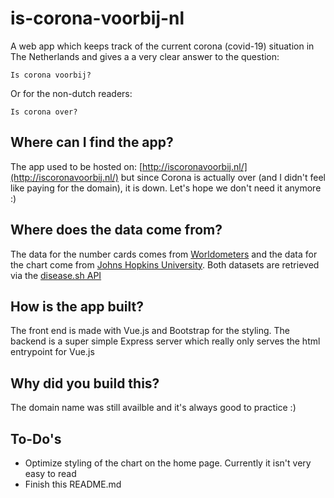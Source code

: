 # is-corona-voorbij-nl
A web app which keeps track of the current corona (covid-19) situation in The Netherlands and gives a a very clear answer to the question:

`Is corona voorbij?`

Or for the non-dutch readers:

`Is corona over?`

## Where can I find the app?
The app used to be hosted on: [http://iscoronavoorbij.nl/](http://iscoronavoorbij.nl/) but since Corona is actually over (and I didn't feel like paying for the domain), it is down. Let's hope we don't need it anymore :) 

## Where does the data come from?
The data for the number cards comes from [Worldometers](https://www.worldometers.info/coronavirus/) and the data for the chart come from [Johns Hopkins University](https://www.jhu.edu/). Both datasets are retrieved via the [disease.sh API](https://github.com/disease-sh/API)
## How is the app built?
The front end is made with Vue.js and Bootstrap for the styling. The backend is a super simple Express server which really only serves the html entrypoint for Vue.js

## Why did you build this? 
The domain name was still availble and it's always good to practice :)
## To-Do's
 - Optimize styling of the chart on the home page. Currently it isn't very easy to read
 - Finish this README.md
